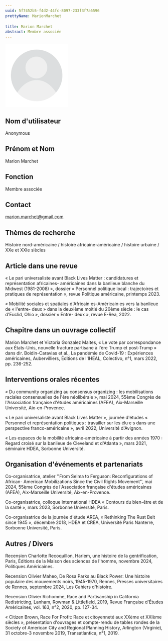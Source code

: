 ```yaml
---
uuid: 5f7452b5-f4d2-44fc-8097-233f3f7a6596
prettyName: MarionMarchet

title: Marion Marchet
abstract: Membre associée
---
```


<img src="./avatar.webp" width="200px" />

## ﻿Nom d'utilisateur

 Anonymous

## Prénom et Nom

 Marion Marchet

## Fonction

 Membre associée

## Contact

 marion.marchet@gmail.com

## Thèmes de recherche

 Histoire nord-américaine / histoire africaine-américaine / histoire urbaine / XXe et XXIe siècles

## Article dans une revue

 « Le pari universaliste avant Black Lives Matter : candidatures et représentation africaines- américaines dans la banlieue blanche du Midwest (1981-2008) », dossier « Personnel politique local : trajectoires et pratiques de représentation », revue Politique américaine, printemps 2023.

« Mobilité sociales et spatiales d'Africain·es-Américain·es vers la banlieue de « l'entre- deux » dans la deuxième moitié du 20ème siècle : le cas d'Euclid, Ohio », dossier « Entre- deux », revue E-Rea, 2022.

## Chapitre dans un ouvrage collectif

 Marion Marchet et Victoria Gonzalez Maltes, « Le vote par correspondance aux États-Unis, nouvelle fracture partisane à l'ère Trump et post-Trump » dans dir. Boidin-Caravias et al., La pandémie de Covid-19 : Expériences américaines, Aubervilliers, Éditions de l'IHEAL, Colectivo, n°1, mars 2022, pp. 236-252.

## Interventions orales récentes

 « Du community organizing au consensus organizing : les mobilisations raciales consensuelles de l'ère néolibérale », mai 2024, 55ème Congrès de l'Association française d'études américaines (AFEA), Aix-Marseille Université, Aix-en-Provence.

« Le pari universaliste avant Black Lives Matter », journée d'études « Personnel et représentation politiques : travailler sur les élu·e·s dans une perspective franco-américaine », avril 2022, Université d'Avignon.

« Les espaces de la mobilité africaine-américaine à partir des années 1970 : Regard croisé sur la banlieue de Cleveland et d'Atlanta », mars 2021, séminaire HDEA, Sorbonne Université.

## Organisation d'événements et partenariats

 Co-organisatrice, atelier ''From Selma to Ferguson: Reconfigurations of African- American Mobilizations Since the Civil Rights Movement'', mai 2024, 55ème Congrès de l'Association française d'études américaines (AFEA), Aix-Marseille Université, Aix-en-Provence.

Co-organisatrice, colloque international HDEA « Contours du bien-être et de la santé », mars 2023, Sorbonne Université, Paris. 

Co-organisatrice de la journée d'étude AREA, « Rethinking The Rust Belt since 1945 », décembre 2018, HDEA et CREA, Université Paris Nanterre, Sorbonne Université, Paris.

## Autres / Divers

 Recension Charlotte Recoquillon, Harlem, une histoire de la gentrification, Paris, Éditions de la Maison des sciences de l'homme, novembre 2024, Politiques Américaines.

Recension Olivier Maheo, De Rosa Parks au Black Power: Une histoire populaire des mouvements noirs, 1945-1970, Rennes, Presses universitaires de Rennes, septembre 2024, Les Cahiers d'histoire.

Recension Olivier Richomme, Race and Partisanship in California Redistricting, Lanham, Rowman & Littlefield, 2019, Revue Française d'Études Américaines, vol. 163, n°2, 2020, pp. 127-34.

« Citizen Brown, Race For Profit: Race et citoyenneté aux XXème et XXIème siècles », présentation d'ouvrages et compte-rendu de tables rondes de la Society of American City and Regional Planning History, Arlington (Virginie), 31 octobre-3 novembre 2019, Transatlantica, n°1, 2019.

